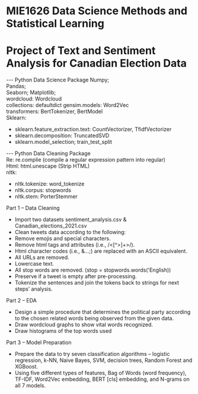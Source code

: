 # MIE1626 Data Science Methods and Statistical Learning
# Project of Text and Sentiment Analysis for Canadian Election Data

--- Python Data Science Package
Numpy;  
Pandas;  
Seaborn;
Matplotlib;  
wordcloud: Wordcloud  
collections: defaultdict
gensim.models: Word2Vec  
transformers: BertTokenizer, BertModel  
Sklearn:
  -	sklearn.feature_extraction.text: CountVectorizer, TfidfVectorizer
  -	sklearn.decomposition: TruncatedSVD
  -	sklearn.model_selection; train_test_split  
  

--- Python Data Cleaning Package  
Re: re.complie (compile a regular expression pattern into regular)  
Html: html.unescape (Strip HTML)  
nltk:  
-	nltk.tokenize: word_tokenize
-	nltk.corpus: stopwords
-	nltk.stem: PorterStemmer

Part 1 – Data Cleaning
-	Import two datasets sentiment_analysis.csv & Canadian_elections_2021.csv
-	Clean tweets data according to the following:
  - Remove emojis and special characters.
  - Remove html tags and attributes (i.e., /<[^>]+>/).
  -	Html character codes (i.e., &...;) are replaced with an ASCII equivalent.
  -	All URLs are removed.
  - Lowercase text.
  -	All stop words are removed. (stop = stopwords.words('English))
  -	Preserve if a tweet is empty after pre-processing.
- Tokenize the sentences and join the tokens back to strings for next steps’ analysis.

Part 2 – EDA
-	Design a simple procedure that determines the political party according to the chosen related words being observed from the given data.
-	Draw wordcloud graphs to show vital words recognized.
-	Draw histograms of the top words used

Part 3 – Model Preparation
-	Prepare the data to try seven classification algorithms – logistic regression, k-NN, Naive Bayes, SVM, decision trees, Random Forest and XGBoost.
-	Using five different types of features, Bag of Words (word frequency), TF-IDF, Word2Vec embedding, BERT [cls] embedding, and N-grams on all 7 models.
